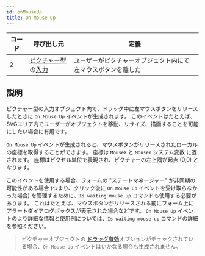 ```yaml
---
id: onMouseUp
title: On Mouse Up
---
```


| コード | 呼び出し元                                                                                  | 定義                             |
| --- | -------------------------------------------------------------------------------------- | ------------------------------ |
| 2   | [ピクチャー型](FormObjects/properties_Object.md#式の型式タイプ)の[入力](FormObjects/input_overview.md) | ユーザーがピクチャーオブジェクト内にて左マウスボタンを離した |


## 説明

ピクチャー型の入力オブジェクト内で、ドラッグ中に左マウスボタンをリリースしたときに `On Mouse Up` イベントが生成されます。 このイベントはたとえば、SVGエリア内でユーザーがオブジェクトを移動、リサイズ、描画することを可能にしたい場合に有用です。

`On Mouse Up` イベントが生成されると、マウスボタンがリリースされたローカルの座標を取得することができます。 座標は `MouseX` と `MouseY` システム変数 に返されます。 座標はピクセル単位で表現され、ピクチャーの左上隅が起点 (0,0) となります。

このイベントを使用する場合、フォームの "ステートマネージャー" が非同期の可能性がある場合 (つまり、クリック後に `On Mouse Up` イベントを受け取らなかった場合) を管理するために、`Is waiting mouse up` コマンドも使用する必要があります。 これはたとえば、マウスボタンがリリースされる前にフォーム上にアラートダイアログボックスが表示された場合などです。 `On Mouse Up` イベントのより詳細な情報と使用例については、`Is waiting mouse up` コマンドの詳細を参照ください。

> ピクチャーオブジェクトの [ドラッグ有効](FormObjects/properties_Action.md#ドラッグ有効)オプションがチェックされている場合、`On Mouse Up` イベントはいかなる場合も生成されません。 
